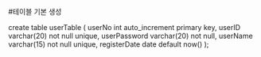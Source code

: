 #테이블 기본 생성

create table userTable (
    userNo int auto_increment primary key,
    userID varchar(20) not null unique,
    userPassword varchar(20) not null,
    userName varchar(15) not null unique,
    registerDate date default now()
);
